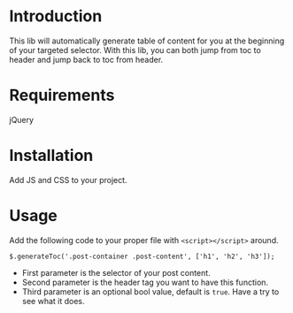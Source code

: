 
# Introduction

This lib will automatically generate table of content for you at the beginning of your targeted selector. With this lib, you can both jump from toc to header and jump back to toc from header.

# Requirements

jQuery

# Installation

Add JS and CSS to your project.

# Usage

Add the following code to your proper file with `<script></script>` around.

```
$.generateToc('.post-container .post-content', ['h1', 'h2', 'h3']);
```

- First parameter is the selector of your post content.
- Second parameter is the header tag you want to have this function.
- Third parameter is an optional bool value, default is `true`. Have a try to see what it does.

